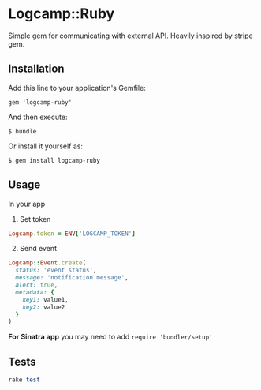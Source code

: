 # Logcamp::Ruby

Simple gem for communicating with external API. Heavily inspired by stripe gem.

## Installation

Add this line to your application's Gemfile:

    gem 'logcamp-ruby'

And then execute:

    $ bundle

Or install it yourself as:

    $ gem install logcamp-ruby

## Usage

In your app

1. Set token

```ruby
Logcamp.token = ENV['LOGCAMP_TOKEN']
```

2. Send event

```ruby
Logcamp::Event.create(
  status: 'event status',
  message: 'notification message',
  alert: true,
  metadata: {
    key1: value1,
    key2: value2
  }
)
```

**For Sinatra app** you may need to add `require 'bundler/setup'`


## Tests

```ruby
rake test
```

